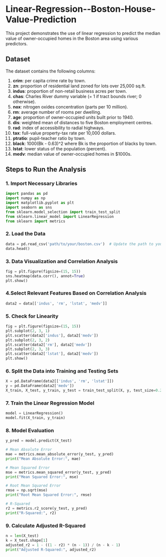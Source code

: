 # Linear-Regression--Boston-House-Value-Prediction


This project demonstrates the use of linear regression to predict the median value of owner-occupied homes in the Boston area using various predictors.

## Dataset

The dataset contains the following columns:

1. **crim**: per capita crime rate by town.
2. **zn**: proportion of residential land zoned for lots over 25,000 sq.ft.
3. **indus**: proportion of non-retail business acres per town.
4. **chas**: Charles River dummy variable (= 1 if tract bounds river; 0 otherwise).
5. **nox**: nitrogen oxides concentration (parts per 10 million).
6. **rm**: average number of rooms per dwelling.
7. **age**: proportion of owner-occupied units built prior to 1940.
8. **dis**: weighted mean of distances to five Boston employment centres.
9. **rad**: index of accessibility to radial highways.
10. **tax**: full-value property-tax rate per 10,000 dollars.
11. **ptratio**: pupil-teacher ratio by town.
12. **black**: 1000(Bk - 0.63)^2 where Bk is the proportion of blacks by town.
13. **lstat**: lower status of the population (percent).
14. **medv**: median value of owner-occupied homes in $1000s.

## Steps to Run the Analysis

### 1. Import Necessary Libraries

```python
import pandas as pd
import numpy as np
import matplotlib.pyplot as plt
import seaborn as sns
from sklearn.model_selection import train_test_split
from sklearn.linear_model import LinearRegression
from sklearn import metrics
```

### 2. Load the Data

```python
data = pd.read_csv('path/to/your/boston.csv')  # Update the path to your dataset
data.head()
```

### 3. Data Visualization and Correlation Analysis

```python
fig = plt.figure(figsize=(15, 15))
sns.heatmap(data.corr(), annot=True)
plt.show()
```

### 4.Select Relevant Features Based on Correlation Analysis

```python
data2 = data[['indus', 'rm', 'lstat', 'medv']]
```

### 5. Check for Linearity

```python
fig = plt.figure(figsize=(15, 15))
plt.subplot(2, 3, 1)
plt.scatter(data2['indus'], data2['medv'])
plt.subplot(2, 3, 2)
plt.scatter(data2['rm'], data2['medv'])
plt.subplot(2, 3, 3)
plt.scatter(data2['lstat'], data2['medv'])
plt.show()
```

### 6. Split the Data into Training and Testing Sets

```python
X = pd.DataFrame(data2[['indus', 'rm', 'lstat']])
y = pd.DataFrame(data2['medv'])
X_train, X_test, y_train, y_test = train_test_split(X, y, test_size=0.2, random_state=2)
```

### 7. Train the Linear Regression Model

```python
model = LinearRegression()
model.fit(X_train, y_train)
```

### 8. Model Evaluation

```python
y_pred = model.predict(X_test)

# Mean Absolute Error
mae = metrics.mean_absolute_error(y_test, y_pred)
print("Mean Absolute Error:", mae)

# Mean Squared Error
mse = metrics.mean_squared_error(y_test, y_pred)
print("Mean Squared Error:", mse)

# Root Mean Squared Error
rmse = np.sqrt(mse)
print("Root Mean Squared Error:", rmse)

# R-Squared
r2 = metrics.r2_score(y_test, y_pred)
print("R-Squared:", r2)
```

### 9. Calculate Adjusted R-Squared

```python
n = len(X_test)
k = X_test.shape[1]
adjusted_r2 = 1 - ((1 - r2) * (n - 1)) / (n - k - 1)
print("Adjusted R-Squared:", adjusted_r2)
```

